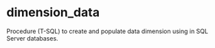 # dimension_data
Procedure (T-SQL) to create and populate data dimension using in SQL Server databases.
